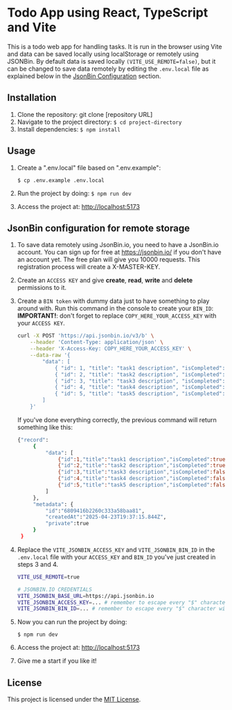 # Todo App using React, TypeScript and Vite

This is a todo web app for handling tasks. It is run in the browser using Vite and data can be saved locally using localStorage or remotely using JSONBin. By default data is saved locally `(VITE_USE_REMOTE=false)`, but it can be changed to save data remotely by editing the `.env.local` file as explained below in the [JsonBin Configuration](#jsonbin-configuration-for-remote-storage) section.

## Installation

1. Clone the repository: git clone [repository URL]
2. Navigate to the project directory: `$ cd project-directory`
3. Install dependencies: `$ npm install`

## Usage

1. Create a ".env.local" file based on ".env.example":

   `$ cp .env.example .env.local`

2. Run the project by doing: `$ npm run dev`

3. Access the project at: <http://localhost:5173>

## JsonBin configuration for remote storage

1. To save data remotely using JsonBin.io, you need to have a JsonBin.io account. You can sign up for free at <https://jsonbin.io/> if you don't have an account yet. The free plan will give you 10000 requests. This registration process will create a X-MASTER-KEY.

2. Create an `ACCESS KEY` and give **create**, **read**, **write** and **delete** permissions to it.

3. Create a `BIN token` with dummy data just to have something to play around with. Run this command in the console to create your `BIN_ID`:  
   **IMPORTANT!**: don't forget to replace `COPY_HERE_YOUR_ACCESS_KEY` with your `ACCESS KEY`.

   ```bash
   curl -X POST 'https://api.jsonbin.io/v3/b' \
       --header 'Content-Type: application/json' \
       --header 'X-Access-Key: COPY_HERE_YOUR_ACCESS_KEY' \
       --data-raw '{
           "data": [
               { "id": 1, "title": "task1 description", "isCompleted": true },
               { "id": 2, "title": "task2 description", "isCompleted": true },
               { "id": 3, "title": "task3 description", "isCompleted": false },
               { "id": 4, "title": "task4 description", "isCompleted": false },
               { "id": 5, "title": "task5 description", "isCompleted": false }
           ]
       }'
   ```

   If you've done everything correctly, the previous command will return something like this:

   ```bash
   {"record":
        {
            "data": [
                {"id":1,"title":"task1 description","isCompleted":true},
                {"id":2,"title":"task2 description","isCompleted":true},
                {"id":3,"title":"task3 description","isCompleted":false},
                {"id":4,"title":"task4 description","isCompleted":false},
                {"id":5,"title":"task5 description","isCompleted":false}
            ]
        },
        "metadata": {
            "id":"6809416b2260c333a58baa81",
            "createdAt":"2025-04-23T19:37:15.844Z",
            "private":true
        }
    }
   ```

4. Replace the `VITE_JSONBIN_ACCESS_KEY` and `VITE_JSONBIN_BIN_ID` in the `.env.local` file with your `ACCESS_KEY` and `BIN_ID` you've just created in steps 3 and 4.

   ```bash
   VITE_USE_REMOTE=true

   # JSONBIN.IO CREDENTIALS
   VITE_JSONBIN_BASE_URL=https://api.jsonbin.io
   VITE_JSONBIN_ACCESS_KEY=... # remember to escape every "$" character with "\$"
   VITE_JSONBIN_BIN_ID=... # remember to escape every "$" character with "\$"
   ```

5. Now you can run the project by doing:

   `$ npm run dev`

6. Access the project at: <http://localhost:5173>

7. Give me a start if you like it!

## License

This project is licensed under the [MIT License](LICENSE).
